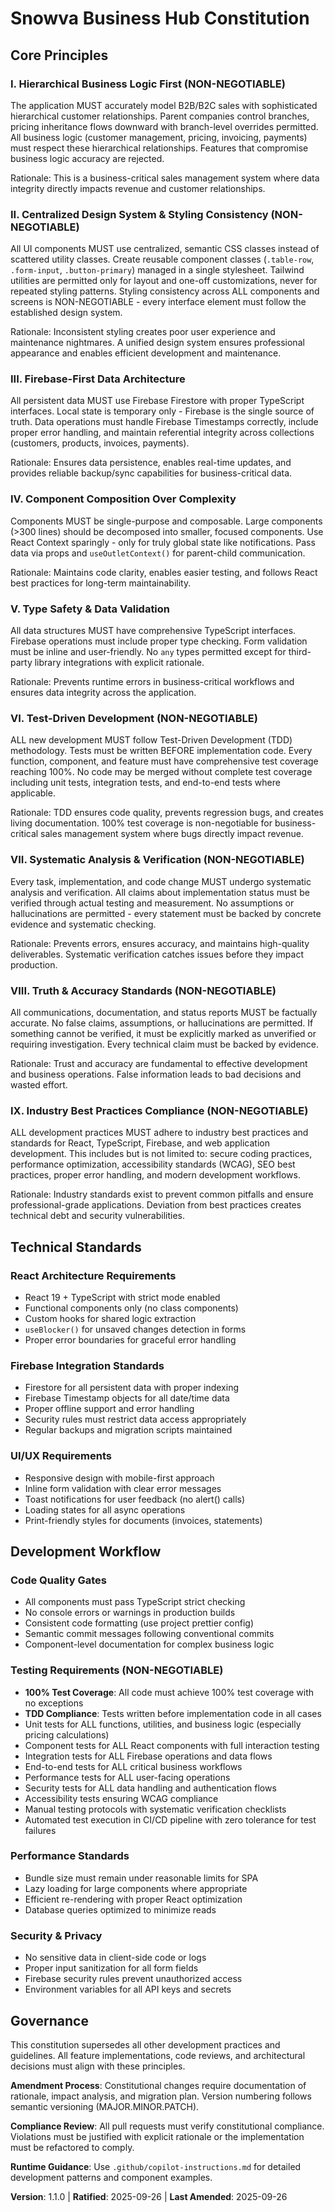 <!-- 
Sync Impact Report:
Version change: 1.0.0 → 1.1.0
Modified principles: Enhanced II. Centralized Design System with stricter styling consistency requirements
Added sections: 
- VI. Test-Driven Development (TDD)
- VII. Systematic Analysis & Verification
- VIII. Truth & Accuracy Standards
- IX. Industry Best Practices Compliance
- Enhanced Testing Requirements with 100% coverage mandate
Removed sections: N/A
Templates requiring updates:
✅ constitution.md - Updated with new principles
⚠ .github/copilot-instructions.md - Should align with enhanced design system and TDD principles
⚠ plan-template.md - Constitution Check section references this document
⚠ tasks-template.md - Should enforce TDD task ordering and systematic verification steps
Follow-up TODOs: 
- Establish test coverage tooling and CI/CD integration
- Review existing codebase for TDD compliance gaps
- Implement systematic verification checklists in development workflow
-->

# Snowva Business Hub Constitution

## Core Principles

### I. Hierarchical Business Logic First (NON-NEGOTIABLE)
The application MUST accurately model B2B/B2C sales with sophisticated hierarchical customer relationships. Parent companies control branches, pricing inheritance flows downward with branch-level overrides permitted. All business logic (customer management, pricing, invoicing, payments) must respect these hierarchical relationships. Features that compromise business logic accuracy are rejected.

Rationale: This is a business-critical sales management system where data integrity directly impacts revenue and customer relationships.

### II. Centralized Design System & Styling Consistency (NON-NEGOTIABLE)
All UI components MUST use centralized, semantic CSS classes instead of scattered utility classes. Create reusable component classes (`.table-row`, `.form-input`, `.button-primary`) managed in a single stylesheet. Tailwind utilities are permitted only for layout and one-off customizations, never for repeated styling patterns. Styling consistency across ALL components and screens is NON-NEGOTIABLE - every interface element must follow the established design system.

Rationale: Inconsistent styling creates poor user experience and maintenance nightmares. A unified design system ensures professional appearance and enables efficient development and maintenance.

### III. Firebase-First Data Architecture
All persistent data MUST use Firebase Firestore with proper TypeScript interfaces. Local state is temporary only - Firebase is the single source of truth. Data operations must handle Firebase Timestamps correctly, include proper error handling, and maintain referential integrity across collections (customers, products, invoices, payments).

Rationale: Ensures data persistence, enables real-time updates, and provides reliable backup/sync capabilities for business-critical data.

### IV. Component Composition Over Complexity
Components MUST be single-purpose and composable. Large components (>300 lines) should be decomposed into smaller, focused components. Use React Context sparingly - only for truly global state like notifications. Pass data via props and `useOutletContext()` for parent-child communication.

Rationale: Maintains code clarity, enables easier testing, and follows React best practices for long-term maintainability.

### V. Type Safety & Data Validation
All data structures MUST have comprehensive TypeScript interfaces. Firebase operations must include proper type checking. Form validation must be inline and user-friendly. No `any` types permitted except for third-party library integrations with explicit rationale.

Rationale: Prevents runtime errors in business-critical workflows and ensures data integrity across the application.

### VI. Test-Driven Development (NON-NEGOTIABLE)
ALL new development MUST follow Test-Driven Development (TDD) methodology. Tests must be written BEFORE implementation code. Every function, component, and feature must have comprehensive test coverage reaching 100%. No code may be merged without complete test coverage including unit tests, integration tests, and end-to-end tests where applicable.

Rationale: TDD ensures code quality, prevents regression bugs, and creates living documentation. 100% test coverage is non-negotiable for business-critical sales management system where bugs directly impact revenue.

### VII. Systematic Analysis & Verification (NON-NEGOTIABLE)  
Every task, implementation, and code change MUST undergo systematic analysis and verification. All claims about implementation status must be verified through actual testing and measurement. No assumptions or hallucinations are permitted - every statement must be backed by concrete evidence and systematic checking.

Rationale: Prevents errors, ensures accuracy, and maintains high-quality deliverables. Systematic verification catches issues before they impact production.

### VIII. Truth & Accuracy Standards (NON-NEGOTIABLE)
All communications, documentation, and status reports MUST be factually accurate. No false claims, assumptions, or hallucinations are permitted. If something cannot be verified, it must be explicitly marked as unverified or requiring investigation. Every technical claim must be backed by evidence.

Rationale: Trust and accuracy are fundamental to effective development and business operations. False information leads to bad decisions and wasted effort.

### IX. Industry Best Practices Compliance (NON-NEGOTIABLE)
ALL development practices MUST adhere to industry best practices and standards for React, TypeScript, Firebase, and web application development. This includes but is not limited to: secure coding practices, performance optimization, accessibility standards (WCAG), SEO best practices, proper error handling, and modern development workflows.

Rationale: Industry standards exist to prevent common pitfalls and ensure professional-grade applications. Deviation from best practices creates technical debt and security vulnerabilities.

## Technical Standards

### React Architecture Requirements
- React 19 + TypeScript with strict mode enabled
- Functional components only (no class components)
- Custom hooks for shared logic extraction
- `useBlocker()` for unsaved changes detection in forms
- Proper error boundaries for graceful error handling

### Firebase Integration Standards
- Firestore for all persistent data with proper indexing
- Firebase Timestamp objects for all date/time data
- Proper offline support and error handling
- Security rules must restrict data access appropriately
- Regular backups and migration scripts maintained

### UI/UX Requirements
- Responsive design with mobile-first approach
- Inline form validation with clear error messages
- Toast notifications for user feedback (no alert() calls)
- Loading states for all async operations
- Print-friendly styles for documents (invoices, statements)


## Development Workflow

### Code Quality Gates
- All components must pass TypeScript strict checking
- No console errors or warnings in production builds
- Consistent code formatting (use project prettier config)
- Semantic commit messages following conventional commits
- Component-level documentation for complex business logic

### Testing Requirements (NON-NEGOTIABLE)
- **100% Test Coverage**: All code must achieve 100% test coverage with no exceptions
- **TDD Compliance**: Tests written before implementation code in all cases
- Unit tests for ALL functions, utilities, and business logic (especially pricing calculations)
- Component tests for ALL React components with full interaction testing
- Integration tests for ALL Firebase operations and data flows
- End-to-end tests for ALL critical business workflows
- Performance tests for ALL user-facing operations
- Security tests for ALL data handling and authentication flows
- Accessibility tests ensuring WCAG compliance
- Manual testing protocols with systematic verification checklists
- Automated test execution in CI/CD pipeline with zero tolerance for test failures

### Performance Standards
- Bundle size must remain under reasonable limits for SPA
- Lazy loading for large components where appropriate
- Efficient re-rendering with proper React optimization
- Database queries optimized to minimize reads

### Security & Privacy
- No sensitive data in client-side code or logs
- Proper input sanitization for all form fields  
- Firebase security rules prevent unauthorized access
- Environment variables for all API keys and secrets

## Governance

This constitution supersedes all other development practices and guidelines. All feature implementations, code reviews, and architectural decisions must align with these principles.

**Amendment Process**: Constitutional changes require documentation of rationale, impact analysis, and migration plan. Version numbering follows semantic versioning (MAJOR.MINOR.PATCH).

**Compliance Review**: All pull requests must verify constitutional compliance. Violations must be justified with explicit rationale or the implementation must be refactored to comply.

**Runtime Guidance**: Use `.github/copilot-instructions.md` for detailed development patterns and component examples.

**Version**: 1.1.0 | **Ratified**: 2025-09-26 | **Last Amended**: 2025-09-26